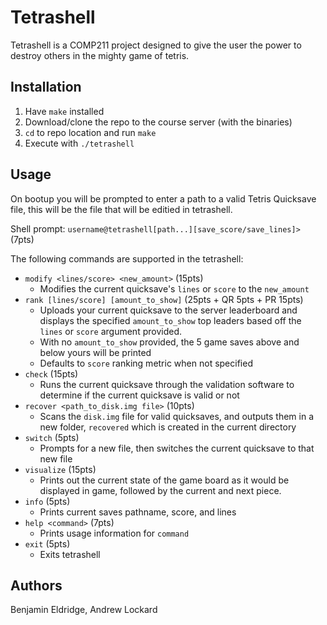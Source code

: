 # Tetrashell

Tetrashell is a COMP211 project designed to give the user the power to
destroy others in the mighty game of tetris.

## Installation

1. Have `make` installed
2. Download/clone the repo to the course server (with the binaries)
3. `cd` to repo location and run `make`
4. Execute with `./tetrashell`

## Usage

On bootup you will be prompted to enter a path to a valid Tetris Quicksave file, this will be the file that will be editied in tetrashell.

Shell prompt:
`username@tetrashell[path...][save_score/save_lines]>` (7pts)

The following commands are supported in the tetrashell:

- `modify <lines/score> <new_amount>` (15pts)
  - Modifies the current quicksave's `lines` or `score` to the `new_amount`
- `rank [lines/score] [amount_to_show]` (25pts + QR 5pts + PR 15pts)
  - Uploads your current quicksave to the server leaderboard and
  displays the specified `amount_to_show` top leaders based off the
  `lines` or `score` argument provided.
  - With no `amount_to_show` provided, the 5 game saves above and below yours will be printed
  - Defaults to `score` ranking metric when not specified
- `check` (15pts)
  - Runs the current quicksave through the validation software to
  determine if the current quicksave is valid or not
- `recover <path_to_disk.img file>` (10pts)
  - Scans the `disk.img` file for valid quicksaves, and outputs them
  in a new folder, `recovered` which is created in the current
  directory
- `switch` (5pts)
  - Prompts for a new file, then switches the current quicksave to that new file
- `visualize` (15pts)
  - Prints out the current state of the game board as it would be
  displayed in game, followed by the current and next piece.
- `info` (5pts)
  - Prints current saves pathname, score, and lines
- `help <command>` (7pts)
  - Prints usage information for `command`
- `exit` (5pts)
  - Exits tetrashell

## Authors

Benjamin Eldridge, Andrew Lockard
